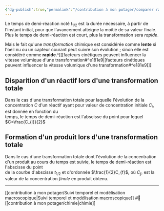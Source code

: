 ```yaml
---
{"dg-publish":true,"permalink":"/contribution à mon potager/comparer rapidité de transformations chimique par leur temps de demi-réaction/"}
---
```


Le temps de demi-réaction noté $t_{1/2}$ est la durée nécessaire, à partir de l'instant initial, pour que l'avancement atteigne la moitié de sa valeur finale. Plus le temps de demi-réaction est court, plus la transformation sera *rapide*. 

Mais le fait qu'une *transformation* chimique est considérée comme **lente** si l'oeil nu ou un capteur courant peut suivre son évolution ; sinon elle est considéré comme **rapide**.^[[[facteurs cinétiques peuvent influencer la vitesse volumique d'une transformation#^e181e9\|[facteurs cinétiques peuvent influencer la vitesse volumique d'une transformation#^e181e9]]]
## Disparition d'un réactif lors d'une transformation totale  
Dans le cas d'une transformation totale pour laquelle l'évolution de la concentration $C$ d'un réactif ayant pour valeur de concentration initiale $C_{i}$, est donnée en fonction du  
temps, le temps de demi-réaction est l'abscisse du point pour lequel $C=\frac{C_{i}}{2}$  
## Formation d'un produit lors d'une transformation totale  
Dans le cas d'une transformation totale dont l'évolution de la concentration d'un produit au cours du temps est suivie, le temps de demi-réaction est l'abscisse du point  
de la courbe d'abscisse $t_{1/2}$ et d'ordonnée $\frac{1}{2}C_{f}$, où $C_{f}$, est la valeur de la concentration *finale* en produit obtenu.

---
[[contribution à mon potager/Suivi temporel et modélisation macroscopique\|Suivi temporel et modélisation macroscopique]] #🌲 [[contribution à mon potager/chimie\|chimie]]